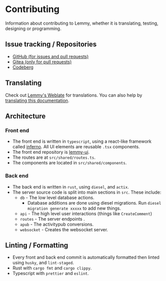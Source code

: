 # Contributing

Information about contributing to Lemmy, whether it is translating, testing, designing or programming.

## Issue tracking / Repositories

- [GitHub (for issues and pull requests)](https://github.com/LemmyNet/lemmy)
- [Gitea (only for pull requests)](https://yerbamate.ml/LemmyNet/lemmy)
- [Codeberg](https://codeberg.org/LemmyNet/lemmy)

## Translating

Check out [Lemmy's Weblate](https://weblate.yerbamate.ml/projects/lemmy/) for translations. You can also help by [translating this documentation](https://github.com/LemmyNet/lemmy-docs#adding-a-new-language).


## Architecture

### Front end

- The front end is written in `typescript`, using a react-like framework called [inferno](https://infernojs.org/). All UI elements are reusable `.tsx` components.
- The front end repository is [lemmy-ui](https://github.com/LemmyNet/lemmy-ui).
- The routes are at `src/shared/routes.ts`.
- The components are located in `src/shared/components`.

### Back end

- The back end is written in `rust`, using `diesel`, and `actix`.
- The server source code is split into main sections in `src`. These include: 
  - `db` - The low level database actions.
    - Database additions are done using diesel migrations. Run `diesel migration generate xxxxx` to add new things.
  - `api` - The high level user interactions (things like `CreateComment`)
  - `routes` - The server endpoints .
  - `apub` - The activitypub conversions.
  - `websocket` - Creates the websocket server. 

## Linting / Formatting

- Every front and back end commit is automatically formatted then linted using `husky`, and `lint-staged`.
- Rust with `cargo fmt` and `cargo clippy`.
- Typescript with `prettier` and `eslint`.
